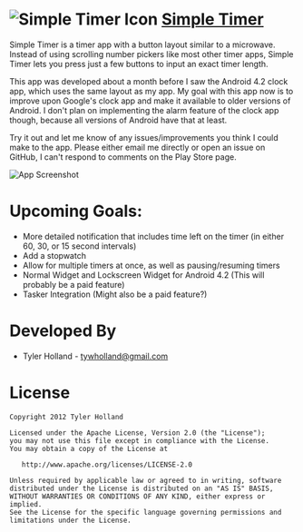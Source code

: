 ![Simple Timer Icon][2]
[Simple Timer][1]
=================

Simple Timer is a timer app with a button layout similar to a microwave. Instead of using scrolling number pickers like most other timer apps, Simple Timer lets you press just a few buttons to input an exact timer length.

This app was developed about a month before I saw the Android 4.2 clock app, which uses the same layout as my app. My goal with this app now is to improve upon Google's clock app and make it available to older versions of Android. I don't plan on implementing the alarm feature of the clock app though, because all versions of Android have that at least.

Try it out and let me know of any issues/improvements you think I could make to the app. Please either email me directly or open an issue on GitHub, I can't respond to comments on the Play Store page.

![App Screenshot][3]

Upcoming Goals: 
================
* More detailed notification that includes time left on the timer (in either 60, 30, or 15 second intervals)
* Add a stopwatch
* Allow for multiple timers at once, as well as pausing/resuming timers
* Normal Widget and Lockscreen Widget for Android 4.2 (This will probably be a paid feature)
* Tasker Integration (Might also be a paid feature?)


Developed By
============

* Tyler Holland - <tywholland@gmail.com>



License
=======

    Copyright 2012 Tyler Holland

    Licensed under the Apache License, Version 2.0 (the "License");
    you may not use this file except in compliance with the License.
    You may obtain a copy of the License at

       http://www.apache.org/licenses/LICENSE-2.0

    Unless required by applicable law or agreed to in writing, software
    distributed under the License is distributed on an "AS IS" BASIS,
    WITHOUT WARRANTIES OR CONDITIONS OF ANY KIND, either express or implied.
    See the License for the specific language governing permissions and
    limitations under the License.





 [1]: https://play.google.com/store/apps/details?id=com.tywholland.simpletimer
 [2]: https://lh5.ggpht.com/dCCTjrYM-dXAkDUbWvZHmoL9HPnszJdvjJPT7QNsVA-ARxje5WFq7gM5FV4aANKN68s=w124
 [3]: https://lh4.ggpht.com/E-7GDw6QAO7XJedPMw97kX_kbsW8o4Cnx-CgWwcOFtdm9ck6QOijihTwmSEsIoyJXQ